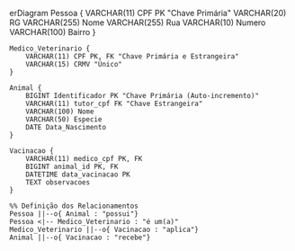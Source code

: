 erDiagram
    Pessoa {
        VARCHAR(11) CPF PK "Chave Primária"
        VARCHAR(20) RG
        VARCHAR(255) Nome
        VARCHAR(255) Rua
        VARCHAR(10) Numero
        VARCHAR(100) Bairro
    }

    Medico_Veterinario {
        VARCHAR(11) CPF PK, FK "Chave Primária e Estrangeira"
        VARCHAR(15) CRMV "Único"
    }

    Animal {
        BIGINT Identificador PK "Chave Primária (Auto-incremento)"
        VARCHAR(11) tutor_cpf FK "Chave Estrangeira"
        VARCHAR(100) Nome
        VARCHAR(50) Especie
        DATE Data_Nascimento
    }

    Vacinacao {
        VARCHAR(11) medico_cpf PK, FK
        BIGINT animal_id PK, FK
        DATETIME data_vacinacao PK
        TEXT observacoes
    }

    %% Definição dos Relacionamentos
    Pessoa ||--o{ Animal : "possui"}
    Pessoa <|-- Medico_Veterinario : "é um(a)"
    Medico_Veterinario ||--o{ Vacinacao : "aplica"}
    Animal ||--o{ Vacinacao : "recebe"}